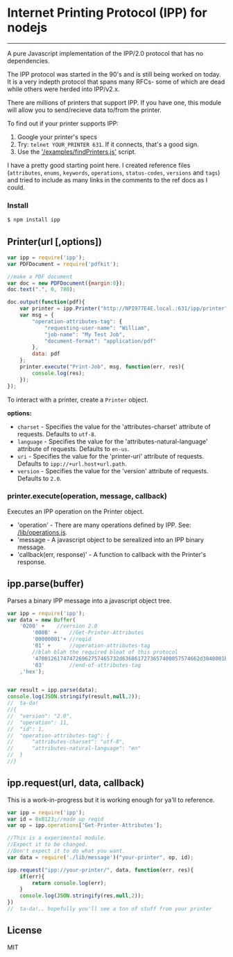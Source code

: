 # Internet Printing Protocol (IPP) for nodejs
---

A pure Javascript implementation of the IPP/2.0 protocol that has no dependencies.

The IPP protocol was started in the 90's and is still being worked on today. It is a very indepth protocol that spans many 
RFCs- some of which are dead while others were herded into IPP/v2.x.

There are millions of printers that support IPP. If you have one, this module will allow you to send/recieve data to/from 
the printer.

To find out if your printer supports IPP:

1. Google your printer's specs
2. Try: `telnet YOUR_PRINTER 631`. If it connects, that's a good sign.
3. Use the ['/examples/findPrinters.js'](https://github.com/williamwicks/ipp/tree/master/examples/findPrinters.js) script.

I have a pretty good starting point here. I created reference files 
(`attributes`, `enums`, `keywords`, `operations`, `status-codes`, `versions` and `tags`) and tried to include as many 
links in the comments to the ref docs as I could.


### Install
```bash
$ npm install ipp
```


## Printer(url [,options])
```javascript
var ipp = require('ipp');
var PDFDocument = require('pdfkit');

//make a PDF document
var doc = new PDFDocument({margin:0});
doc.text(".", 0, 780);

doc.output(function(pdf){
	var printer = ipp.Printer("http://NPI977E4E.local.:631/ipp/printer");
	var msg = {
		"operation-attributes-tag": {
			"requesting-user-name": "William",
			"job-name": "My Test Job",
			"document-format": "application/pdf"
		},
		data: pdf
	};
	printer.execute("Print-Job", msg, function(err, res){
		console.log(res);
	});
});
```

To interact with a printer, create a `Printer` object.

**options:**
* `charset` - Specifies the value for the 'attributes-charset' attribute of requests. Defaults to `utf-8`.
* `language` - Specifies the value for the 'attributes-natural-language' attribute of requests. Defaults to `en-us`.
* `uri` - Specifies the value for the 'printer-uri' attribute of requests. Defaults to `ipp://+url.host+url.path`.
* `version` - Specifies the value for the 'version' attribute of requests. Defaults to `2.0`.





### printer.execute(operation, message, callback)
Executes an IPP operation on the Printer object.

* 'operation' - There are many operations defined by IPP. See: [/lib/operations.js](https://github.com/williamwicks/ipp/blob/master/lib/operations.js).
* 'message - A javascript object to be serealized into an IPP binary message.
* 'callback(err, response)' - A function to callback with the Printer's response.

## ipp.parse(buffer)

Parses a binary IPP message into a javascript object tree.

```javascript
var ipp = require('ipp');
var data = new Buffer(
    '0200' +	//version 2.0
		'000B' +	//Get-Printer-Attributes
		'00000001'+	//reqid
		'01' +		//operation-attributes-tag
		//blah blah the required bloat of this protocol
		'470012617474726962757465732d6368617273657400057574662d3848001b617474726962757465732d6e61747572616c2d6c616e67756167650002656e' +
		'03'		//end-of-attributes-tag
	,'hex');


var result = ipp.parse(data);
console.log(JSON.stringify(result,null,2));
//  ta-da!
//{
//	"version": "2.0",
//	"operation": 11,
//	"id": 1,
//	"operation-attributes-tag": {
//		"attributes-charset": "utf-8",
//		"attributes-natural-language": "en"
//	}
//}
```

## ipp.request(url, data, callback)

This is a work-in-progress but it is working enough for ya'll to reference.

```javascript
var ipp = require('ipp');
var id = 0x0123;//made up reqid
var op = ipp.operations['Get-Printer-Attributes'];

//This is a experimental module.
//Expect it to be changed.
//Don't expect it to do what you want.
var data = require('./lib/message')("your-printer", op, id);

ipp.request("ipp://your-printer/", data, function(err, res){
	if(err){
		return console.log(err);
	}
	console.log(JSON.stringify(res,null,2));
})
//  ta-da!.. hopefully you'll see a ton of stuff from your printer
```

## License

MIT
